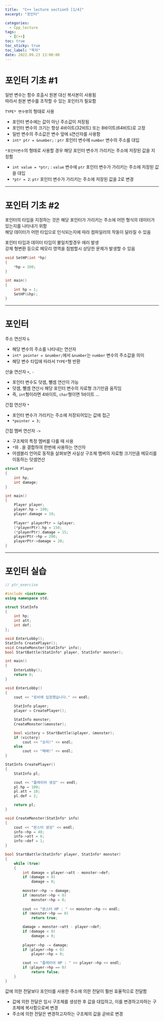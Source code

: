 ```yaml
---
title:  "C++ lecture section5 [1/4]"
excerpt: "포인터"

categories:
  - Cpp_lecture
tags:
  - [C++]
toc: true
toc_sticky: true
toc_label: "목차"
date: 2022.09.23 13:00:00
---
```


# 포인터 기초 #1

일반 변수는 함수 호출시 원본 대신 복사본이 사용됨    
따라서 원본 변수를 조작할 수 있는 포인터가 필요함    

`TYPE* 변수명`의 형태로 사용    
* 포인터 변수에는 값이 아닌 주소값이 저장됨    
* 포인터 변수의 크기는 항상 4바이트(32비트) 또는 8바이트(64비트)로 고정
* 일반 변수의 주소값은 변수 앞에 `&`연산자를 사용함    
* `int* ptr = &number;` : `ptr` 포인터 변수에 `number` 변수의 주소를 대입

`*포인터변수`의 형태로 사용할 경우 해당 포인터 변수가 가리키는 주소에 저장된 값을 지칭함
* `int value = *ptr;` : `value` 변수에 `ptr` 포인터 변수가 가리키는 주소에 저장된 값을 대입
* `*ptr = 2`: `ptr` 포인터 변수가 가리키는 주소에 저장된 값을 2로 변경

***

# 포인터 기초 #2

포인터의 타입을 지정하는 것은 해당 포인터가 가리키는 주소에 어떤 형식의 데이터가 있는지를 나타내기 위함    
해당 데이터가 어떤 타입으로 인식되는지에 따라 컴파일러의 작동이 달라질 수 있음    

포인터 타입과 데이터 타입이 불일치할경우 에러 발생    
강제 형변환 등으로 메모리 영역을 침범할시 상당한 문제가 발생할 수 있음    

```cpp
void SetHP(int *hp)
{
	*hp = 100;
}

int main()
{
	int hp = 1;
	SetHP(&hp);
}
```

***

# 포인터 

주소 연산자 `&`
* 해당 변수의 주소를 나타내는 연산자
* `int* pointer = &number;`에서 `&number`는 `number` 변수의 주소값을 의미
* 해당 변수 타입에 따라서 `TYPE*`형 반환

산술 연산자 `+`, `-`
* 포인터 변수도 덧셈, 뺄셈 연산이 가능
* 덧셈, 뺄셈 연산시 해당 포인터 변수의 자료형 크기만큼 움직임
* 즉, `int`형이라면 4바이트, `char`형이면 1바이트 ...

간접 연산자 `*`
* 포인터 변수가 가리키는 주소에 저장되어있는 값에 접근
* `*pointer = 3;`

간접 멤버 연산자 `->`
* 구조체의 특정 멤버를 다룰 때 사용
* `*`와 `.`을 결합하여 한번에 사용하는 연산자
* 어셈블리 언어로 동작을 살펴보면 사실상 구조체 멤버의 자료형 크기만큼 메모리를 이동하는 덧셈연산
```cpp
struct Player
{
	int hp;
	int damage;
}

int main()
{
	Player player;
	player.hp = 100;
	player.damage = 10;
	
	Player* playerPtr = &player;
	(*playerPtr).hp = 150;
	(*playerPtr).damage = 15;
	playerPtr->hp = 200;
	playerPtr->damage = 20;
}
```

***

# 포인터 실습

```cpp
// ptr_exercise

#include <iostream>
using namespace std;

struct StatInfo
{
	int hp;
	int att;
	int def;
};

void EnterLobby();
StatInfo CreatePlayer();
void CreateMonster(StatInfo* info);
bool StartBattle(StatInfo* player, StatInfo* monster);

int main()
{
	EnterLobby();
	return 0;
}

void EnterLobby()
{
	cout << "로비에 입장했습니다." << endl;
	
	StatInfo player;
	player = CreatePlayer();

	StatInfo monster;
	CreateMonster(&monster);

	bool victory = StartBattle(&player, &monster);
	if (victory)
		cout << "승리!" << endl;
	else
		cout << "패배!" << endl;
}

StatInfo CreatePlayer()
{
	StatInfo pl;

	cout << "플레이어 생성" << endl;
	pl.hp = 100;
	pl.att = 10;
	pl.def = 2;

	return pl;
}

void CreateMonster(StatInfo* info)
{
	cout << "몬스터 생성" << endl;
	info->hp = 40;
	info->att = 8;
	info->def = 1;
}

bool StartBattle(StatInfo* player, StatInfo* monster)
{
	while (true)
	{
		int damage = player->att - monster->def;
		if (damage < 0)
			damage = 0;
		
		monster->hp -= damage;
		if (monster->hp < 0)
			monster->hp = 0;
		
		cout << "몬스터 HP : " << monster->hp << endl;
		if (monster->hp == 0)
			return true;

		damage = monster->att - player->def;
		if (damage < 0)
			damage = 0;
		
		player->hp -= damage;
		if (player->hp < 0)
			player->hp = 0;

		cout << "플레이어 HP : " << player->hp << endl;
		if (player->hp == 0)
			return false;
	}
}
```
 
값에 의한 전달보다 포인터를 사용한 주소에 의한 전달이 훨씬 효율적으로 전달함
* 값에 의한 전달은 임시 구조체를 생성한 후 값을 대입하고, 이를 변경하고자하는 구조체에 복사함으로써 변경
* 주소에 의한 전달은 변경하고자하는 구조체의 값을 곧바로 변경

